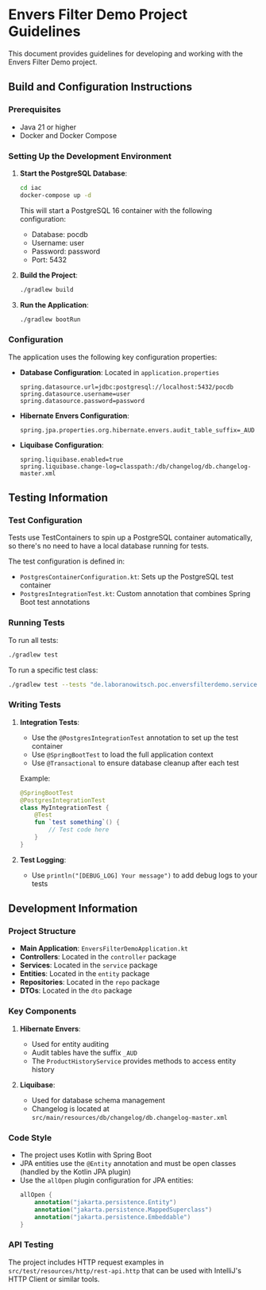 # Envers Filter Demo Project Guidelines

This document provides guidelines for developing and working with the Envers Filter Demo project.

## Build and Configuration Instructions

### Prerequisites
- Java 21 or higher
- Docker and Docker Compose

### Setting Up the Development Environment

1. **Start the PostgreSQL Database**:
   ```bash
   cd iac
   docker-compose up -d
   ```
   This will start a PostgreSQL 16 container with the following configuration:
   - Database: pocdb
   - Username: user
   - Password: password
   - Port: 5432

2. **Build the Project**:
   ```bash
   ./gradlew build
   ```

3. **Run the Application**:
   ```bash
   ./gradlew bootRun
   ```

### Configuration

The application uses the following key configuration properties:

- **Database Configuration**: Located in `application.properties`
  ```properties
  spring.datasource.url=jdbc:postgresql://localhost:5432/pocdb
  spring.datasource.username=user
  spring.datasource.password=password
  ```

- **Hibernate Envers Configuration**:
  ```properties
  spring.jpa.properties.org.hibernate.envers.audit_table_suffix=_AUD
  ```

- **Liquibase Configuration**:
  ```properties
  spring.liquibase.enabled=true
  spring.liquibase.change-log=classpath:/db/changelog/db.changelog-master.xml
  ```

## Testing Information

### Test Configuration

Tests use TestContainers to spin up a PostgreSQL container automatically, so there's no need to have a local database running for tests.

The test configuration is defined in:
- `PostgresContainerConfiguration.kt`: Sets up the PostgreSQL test container
- `PostgresIntegrationTest.kt`: Custom annotation that combines Spring Boot test annotations

### Running Tests

To run all tests:
```bash
./gradlew test
```

To run a specific test class:
```bash
./gradlew test --tests "de.laboranowitsch.poc.enversfilterdemo.service.ProductServiceIntegrationTest"
```

### Writing Tests

1. **Integration Tests**:
   - Use the `@PostgresIntegrationTest` annotation to set up the test container
   - Use `@SpringBootTest` to load the full application context
   - Use `@Transactional` to ensure database cleanup after each test

   Example:
   ```kotlin
   @SpringBootTest
   @PostgresIntegrationTest
   class MyIntegrationTest {
       @Test
       fun `test something`() {
           // Test code here
       }
   }
   ```

2. **Test Logging**:
   - Use `println("[DEBUG_LOG] Your message")` to add debug logs to your tests

## Development Information

### Project Structure

- **Main Application**: `EnversFilterDemoApplication.kt`
- **Controllers**: Located in the `controller` package
- **Services**: Located in the `service` package
- **Entities**: Located in the `entity` package
- **Repositories**: Located in the `repo` package
- **DTOs**: Located in the `dto` package

### Key Components

1. **Hibernate Envers**:
   - Used for entity auditing
   - Audit tables have the suffix `_AUD`
   - The `ProductHistoryService` provides methods to access entity history

2. **Liquibase**:
   - Used for database schema management
   - Changelog is located at `src/main/resources/db/changelog/db.changelog-master.xml`

### Code Style

- The project uses Kotlin with Spring Boot
- JPA entities use the `@Entity` annotation and must be open classes (handled by the Kotlin JPA plugin)
- Use the `allOpen` plugin configuration for JPA entities:
  ```kotlin
  allOpen {
      annotation("jakarta.persistence.Entity")
      annotation("jakarta.persistence.MappedSuperclass")
      annotation("jakarta.persistence.Embeddable")
  }
  ```

### API Testing

The project includes HTTP request examples in `src/test/resources/http/rest-api.http` that can be used with IntelliJ's HTTP Client or similar tools.
